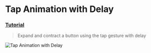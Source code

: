 # Tap Animation with Delay
 ### [Tutorial](https://designcode.io/swiftui-handbook-tap-animation-with-delay)
> Expand and contract a button using the tap gesture with delay

![Tap Animation with Delay](https://github.com/mrgsdev/DesignCode/assets/157994617/aaec2075-a804-45ac-8e65-179132f52e42)
 